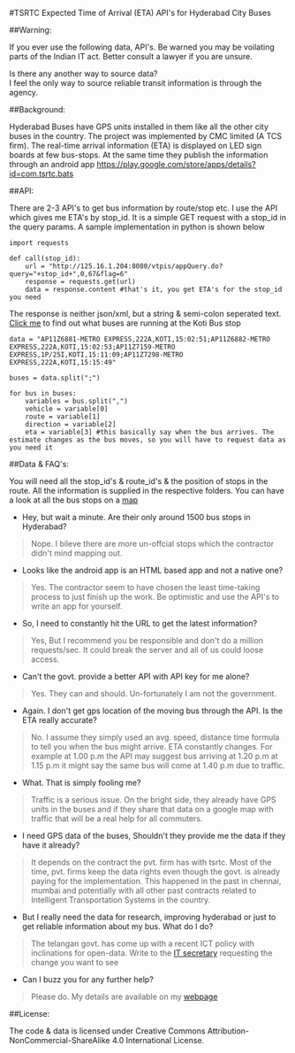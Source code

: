 #TSRTC Expected Time of Arrival (ETA) API's for Hyderabad City Buses

##Warning:

If you ever use the following data, API's. Be warned you may be voilating parts of the Indian IT act. Better consult a lawyer if you are unsure. 

Is there any another way to source data?  
I feel the only way to source reliable transit information is through the agency. 


##Background:

Hyderabad Buses have GPS units installed in them like all the other city buses in the country. The project was implemented by CMC limited (A TCS firm). The real-time arrival information (ETA) is displayed on LED sign boards at few bus-stops. At the same time they publish the information through an android app https://play.google.com/store/apps/details?id=com.tsrtc.bats

##API:

There are 2-3 API's to get bus information by route/stop etc. I use the API which gives me ETA's by stop_id. It is a simple GET request with a stop_id in the query params. A sample implementation in python is shown below

```
import requests

def call(stop_id):
	url = "http://125.16.1.204:8080/vtpis/appQuery.do?query="+stop_id+",0,67&flag=6"
    response = requests.get(url)
    data = response.content #that's it, you get ETA's for the stop_id you need

```

The response is neither json/xml, but a string & semi-colon seperated text. [Click me](http://125.16.1.204:8080/vtpis/appQuery.do?query=348,0,67&flag=6) to find out what buses are running at the Koti Bus stop

```
data = "AP11Z6881-METRO EXPRESS,222A,KOTI,15:02:51;AP11Z6882-METRO EXPRESS,222A,KOTI,15:02:53;AP11Z7159-METRO EXPRESS,1P/25I,KOTI,15:11:09;AP11Z7298-METRO EXPRESS,222A,KOTI,15:15:49"

buses = data.split(";")

for bus in buses:
	variables = bus.split(",")
	vehicle = variable[0]
	route = variable[1]
	direction = variable[2]
	eta = variable[3] #this basically say when the bus arrives. The estimate changes as the bus moves, so you will have to request data as you need it 

```

##Data & FAQ's:

You will need all the stop_id's & route_id's & the position of stops in the route. All the information is supplied in the respective folders. You can have a look at all the bus stops on a [map](http://bl.ocks.org/anonymous/raw/e95f49cc8009cf28cb060d6a0bc864cd/)

* Hey, but wait a minute. Are their only around 1500 bus stops in Hyderabad?
> Nope. I bileve there are more un-offcial stops which the contractor didn't mind mapping out.

* Looks like the android app is an HTML based app and not a native one?
> Yes. The contractor seem to have chosen the least time-taking process to just finish up the work. Be optimistic and use the API's to write an app for yourself.

* So, I need to constantly hit the URL to get the latest information?
> Yes, But I recommend you be responsible and don't do a million requests/sec. It could break the server and all of us could loose access.

* Can't the govt. provide a better API with API key for me alone?
> Yes. They can and should. Un-fortunately I am not the government. 

* Again. I don't get gps location of the moving bus through the API. Is the ETA really accurate?
> No. I assume they simply used an avg. speed, distance time formula to tell you when the bus might arrive. ETA constantly changes. For example at 1.00 p.m the API may suggest bus arriving at 1.20 p.m at 1.15 p.m it might say the same bus will come at 1.40 p.m due to traffic.

* What. That is simply fooling me?
> Traffic is a serious issue. On the bright side, they already have GPS units in the buses and if they share that data on a google map with traffic that will be a real help for all commuters. 


* I need GPS data of the buses, Shouldn't they provide me the data if they have it already?
> It depends on the contract the pvt. firm has with tsrtc. Most of the time, pvt. firms keep the data rights even though the govt. is already paying for the implementation. This happened in the past in chennai, mumbai and potentially with all other past contracts related to Intelligent Transportation Systems in the country.

* But I really need the data for research, improving hyderabad or just to get reliable information about my bus. What do I do?
> The telangan govt. has come up with a recent ICT policy with inclinations for open-data. Write to the [IT secretary](secy_itc@telangana.gov.in) requesting the change you want to see 

* Can I buzz you for any further help?
> Please do. My details are available on my [webpage](www.lostprogrammer.com)

##License:

The code & data is licensed under Creative Commons Attribution-NonCommercial-ShareAlike 4.0 International License.
